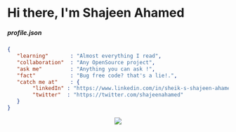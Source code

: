 # Hi there, I'm Shajeen Ahamed

##### profile.json
```json
{
   "learning"       : "Almost everything I read",
   "collaboration"  : "Any OpenSource project",
   "ask me"         : "Anything you can ask !",
   "fact"           : "Bug free code? that's a lie!.",
   "catch me at"    : {
        "linkedIn" : "https://www.linkedin.com/in/sheik-s-shajeen-ahamed-a678802b",
        "twitter"  : "https://twitter.com/shajeenahamed"
   }
}
```

<p align="center">
   <a href="https://github.com/CodeAvailable/community-support"> 
  <img src="https://user-images.githubusercontent.com/2623563/97088813-137c3000-1651-11eb-9cd0-ecdc3853637c.png">
      </a>
</p>
